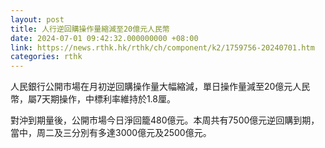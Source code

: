 ```yaml
---
layout: post
title: 人行逆回購操作量縮減至20億元人民幣
date: 2024-07-01 09:42:32.000000000 +08:00
link: https://news.rthk.hk/rthk/ch/component/k2/1759756-20240701.htm
categories: rthk
---
```


人民銀行公開市場在月初逆回購操作量大幅縮減，單日操作量減至20億元人民幣，屬7天期操作，中標利率維持於1.8厘。

對沖到期量後，公開市場今日淨回籠480億元。本周共有7500億元逆回購到期，當中，周二及三分別有多達3000億元及2500億元。
